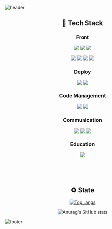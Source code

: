 ![header](https://capsule-render.vercel.app/api?type=waving&color=timeGradient&height=260&section=header&text=Moon's%20profile&fontSize=60)

<div align="center">
  
## 🔨 Tech Stack
  
### Front
  
<img src="https://img.shields.io/badge/JavaScript-F7DF1E?style=for-the-badge&logo=JavaScript&logoColor=white"/> <img src="https://img.shields.io/badge/TypeScript-3178C6?style=for-the-badge&logo=TypeScript&logoColor=white"/> <img src="https://img.shields.io/badge/styled components-DB7093?style=for-the-badge&logo=styled-components&logoColor=white"/>

<img src="https://img.shields.io/badge/React-61DAFB?style=for-the-badge&logo=React&logoColor=white"/> <img src="https://img.shields.io/badge/React Router-CA4245?style=for-the-badge&logo=React Router&logoColor=white"/> <img src="https://img.shields.io/badge/Redux toolkit-764ABC?style=for-the-badge&logo=Redux&logoColor=white"/> <img src="https://img.shields.io/badge/Axios-5A29E4?style=for-the-badge&logo=Axios&logoColor=white"/> 
  
### Deploy
  
<img src="https://img.shields.io/badge/Amazon AWS-FC6D26?style=for-the-badge&logo=Amazon AWS&logoColor=white"/> <img src="https://img.shields.io/badge/Amazon S3-569A31?style=for-the-badge&logo=Amazon S3&logoColor=white"/>
  
### Code Management
  <img src="https://img.shields.io/badge/Git-F05032?style=for-the-badge&logo=Git&logoColor=white"/> <img src="https://img.shields.io/badge/GitHub-181717?style=for-the-badge&logo=GitHub&logoColor=white"/>
  
  ### Communication
  
  <img src="https://img.shields.io/badge/Discord-5865F2?style=for-the-badge&logo=Discord&logoColor=white"/>   <img src="https://img.shields.io/badge/Slack-4A154B?style=for-the-badge&logo=Slack&logoColor=white"/> <img src="https://img.shields.io/badge/Gmail-EA4335?style=for-the-badge&logo=Gmail&logoColor=white"/>
  
  ### Education
<img src="https://img.shields.io/badge/Notion-000000?style=for-the-badge&logo=Notion&logoColor=white"/>
  
<br/><br/><br/>
  
## ♻️ State

  [![Top Langs](https://github-readme-stats.vercel.app/api/top-langs/?username=moonjh9392&layout=compact)](https://github.com/anuraghazra/github-readme-stats)
  
![Anurag's GitHub stats](https://github-readme-stats.vercel.app/api?username=moonjh9392&show_icons=true&theme=Default)


  
</div>

![footer](https://capsule-render.vercel.app/api?type=waving&color=timeGradient&height=100&section=footer)






